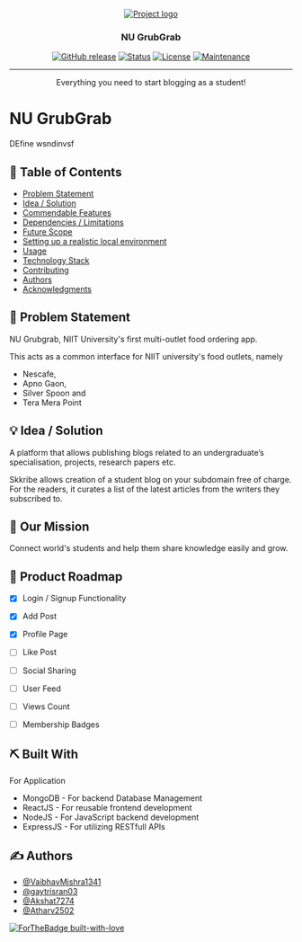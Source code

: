 <p align="center">
  <a href="" rel="noopener">
 <img src=https://imgur.com/a/aAqAsYK" alt="Project logo"></a>
</p>
<h3 align="center">NU GrubGrab</h3>


<div align="center">


  [![GitHub release](https://img.shields.io/github/release/Naereen/StrapDown.js.svg)](https://GitHub.com/Naereen/StrapDown.js/releases/)
  [![Status](https://img.shields.io/badge/status-active-success.svg)]() 
  [![License](https://img.shields.io/badge/license-MIT-blue.svg)](LICENSE.md)
  [![Maintenance](https://img.shields.io/badge/Maintained%3F-no-red.svg)](https://GitHub.com/Naereen/StrapDown.js/graphs/commit-activity)


</div>


---


<p align="center">Everything you need to start blogging as a student!
    <br> 
</p>

# NU GrubGrab
DEfine wsndinvsf
## 📝 Table of Contents
- [Problem Statement](#problem_statement)
- [Idea / Solution](#idea)
- [Commendable Features](#roadmap)
- [Dependencies / Limitations](#limitations)
- [Future Scope](#future_scope)
- [Setting up a realistic local environment](#getting_started)
- [Usage](#usage)
- [Technology Stack](#tech_stack)
- [Contributing](../CONTRIBUTING.md)
- [Authors](#authors)
- [Acknowledgments](#acknowledgments)

## 🧐 Problem Statement <a name = "problem_statement"></a>

NU Grubgrab, NIIT University's first multi-outlet food ordering app.

This acts as a common interface for NIIT university's food outlets, namely
- Nescafe,
- Apno Gaon,
- Silver Spoon and
- Tera Mera Point

## 💡 Idea / Solution <a name = "idea"></a>
A platform that allows publishing blogs related to an undergraduate’s specialisation, projects, research papers etc. 

Skkribe allows creation of a student blog on your  subdomain free of charge. 
For the readers, it curates a list of the latest articles from the writers they subscribed to.

## 👀 Our Mission <a name = "mission"></a>
Connect world's students and help them share knowledge easily and grow.

## 🚀 Product Roadmap <a name = "roadmap"></a>

 * [x] Login / Signup Functionality
 * [x] Add Post
 * [x] Profile Page
 * [ ] Like Post
 * [ ] Social Sharing
 * [ ] User Feed
 * [ ] Views Count
 * [ ] Membership Badges


## ⛏️ Built With <a name = "tech_stack"></a>

For Application
- MongoDB - For backend Database Management
- ReactJS - For reusable frontend development
- NodeJS - For JavaScript backend development
- ExpressJS - For utilizing RESTfull APIs
                  
## ✍️ Authors <a name = "authors"></a>
- [@VaibhavMishra1341](https://github.com/VaibhavMishra1341) 
- [@gaytrisran03](https://github.com/gaytrisran03)
- [@Akshat7274](https://github.com/Akshat7274)
- [@Atharv2502](https://github.com/Atharv2502)

[![ForTheBadge built-with-love](http://ForTheBadge.com/images/badges/built-with-love.svg)](https://GitHub.com/Naereen/)
